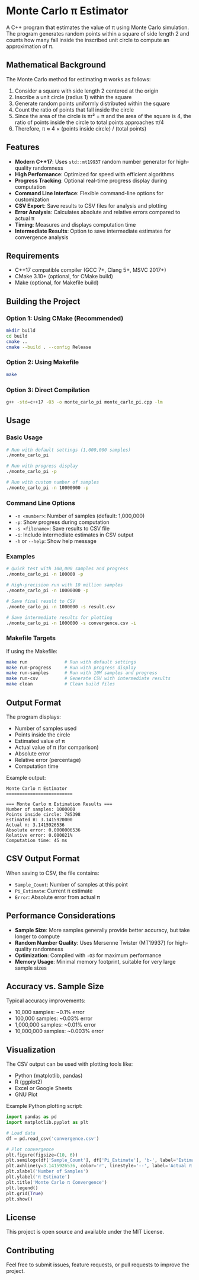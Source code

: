 # Monte Carlo π Estimator

A C++ program that estimates the value of π using Monte Carlo simulation. The program generates random points within a square of side length 2 and counts how many fall inside the inscribed unit circle to compute an approximation of π.

## Mathematical Background

The Monte Carlo method for estimating π works as follows:

1. Consider a square with side length 2 centered at the origin
2. Inscribe a unit circle (radius 1) within the square
3. Generate random points uniformly distributed within the square
4. Count the ratio of points that fall inside the circle
5. Since the area of the circle is πr² = π and the area of the square is 4, the ratio of points inside the circle to total points approaches π/4
6. Therefore, π ≈ 4 × (points inside circle) / (total points)

## Features

- **Modern C++17**: Uses `std::mt19937` random number generator for high-quality randomness
- **High Performance**: Optimized for speed with efficient algorithms
- **Progress Tracking**: Optional real-time progress display during computation
- **Command Line Interface**: Flexible command-line options for customization
- **CSV Export**: Save results to CSV files for analysis and plotting
- **Error Analysis**: Calculates absolute and relative errors compared to actual π
- **Timing**: Measures and displays computation time
- **Intermediate Results**: Option to save intermediate estimates for convergence analysis

## Requirements

- C++17 compatible compiler (GCC 7+, Clang 5+, MSVC 2017+)
- CMake 3.10+ (optional, for CMake build)
- Make (optional, for Makefile build)

## Building the Project

### Option 1: Using CMake (Recommended)

```bash
mkdir build
cd build
cmake ..
cmake --build . --config Release
```

### Option 2: Using Makefile

```bash
make
```

### Option 3: Direct Compilation

```bash
g++ -std=c++17 -O3 -o monte_carlo_pi monte_carlo_pi.cpp -lm
```

## Usage

### Basic Usage

```bash
# Run with default settings (1,000,000 samples)
./monte_carlo_pi

# Run with progress display
./monte_carlo_pi -p

# Run with custom number of samples
./monte_carlo_pi -n 10000000 -p
```

### Command Line Options

- `-n <number>`: Number of samples (default: 1,000,000)
- `-p`: Show progress during computation
- `-s <filename>`: Save results to CSV file
- `-i`: Include intermediate estimates in CSV output
- `-h` or `--help`: Show help message

### Examples

```bash
# Quick test with 100,000 samples and progress
./monte_carlo_pi -n 100000 -p

# High-precision run with 10 million samples
./monte_carlo_pi -n 10000000 -p

# Save final result to CSV
./monte_carlo_pi -n 1000000 -s result.csv

# Save intermediate results for plotting
./monte_carlo_pi -n 1000000 -s convergence.csv -i
```

### Makefile Targets

If using the Makefile:

```bash
make run              # Run with default settings
make run-progress     # Run with progress display
make run-samples      # Run with 10M samples and progress
make run-csv          # Generate CSV with intermediate results
make clean            # Clean build files
```

## Output Format

The program displays:

- Number of samples used
- Points inside the circle
- Estimated value of π
- Actual value of π (for comparison)
- Absolute error
- Relative error (percentage)
- Computation time

Example output:

```
Monte Carlo π Estimator
=========================

=== Monte Carlo π Estimation Results ===
Number of samples: 1000000
Points inside circle: 785398
Estimated π: 3.1415920000
Actual π: 3.1415926536
Absolute error: 0.0000006536
Relative error: 0.000021%
Computation time: 45 ms
```

## CSV Output Format

When saving to CSV, the file contains:

- `Sample_Count`: Number of samples at this point
- `Pi_Estimate`: Current π estimate
- `Error`: Absolute error from actual π

## Performance Considerations

- **Sample Size**: More samples generally provide better accuracy, but take longer to compute
- **Random Number Quality**: Uses Mersenne Twister (MT19937) for high-quality randomness
- **Optimization**: Compiled with `-O3` for maximum performance
- **Memory Usage**: Minimal memory footprint, suitable for very large sample sizes

## Accuracy vs. Sample Size

Typical accuracy improvements:

- 10,000 samples: ~0.1% error
- 100,000 samples: ~0.03% error
- 1,000,000 samples: ~0.01% error
- 10,000,000 samples: ~0.003% error

## Visualization

The CSV output can be used with plotting tools like:

- Python (matplotlib, pandas)
- R (ggplot2)
- Excel or Google Sheets
- GNU Plot

Example Python plotting script:

```python
import pandas as pd
import matplotlib.pyplot as plt

# Load data
df = pd.read_csv('convergence.csv')

# Plot convergence
plt.figure(figsize=(10, 6))
plt.semilogx(df['Sample_Count'], df['Pi_Estimate'], 'b-', label='Estimated π')
plt.axhline(y=3.1415926536, color='r', linestyle='--', label='Actual π')
plt.xlabel('Number of Samples')
plt.ylabel('π Estimate')
plt.title('Monte Carlo π Convergence')
plt.legend()
plt.grid(True)
plt.show()
```

## License

This project is open source and available under the MIT License.

## Contributing

Feel free to submit issues, feature requests, or pull requests to improve the project.
